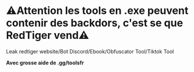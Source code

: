 # ⚠️Attention les tools en .exe peuvent contenir des backdors, c'est se que RedTiger vend⚠️
Leak redtiger website/Bot Discord/Ebook/Obfuscator Tool/Tiktok Tool

__**Avec grosse aide de .gg/toolsfr**__
